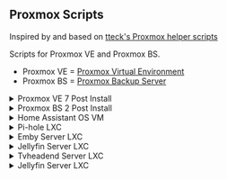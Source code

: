 ## Proxmox Scripts

Inspired by and based on [tteck's Proxmox helper scripts](https://github.com/tteck/Proxmox)

Scripts for Proxmox VE and Proxmox BS.

- Proxmox VE = [Proxmox Virtual Environment](https://proxmox.com/en/proxmox-ve)
- Proxmox BS = [Proxmox Backup Server](https://proxmox.com/en/proxmox-backup-server)

<details>
<summary markdown="span">Proxmox VE 7 Post Install</summary>

<h1 align="center" id="heading"> Proxmox VE 7 Post Install </h1>

This script will Disable the Enterprise Repo, Add & Enable the No-Subscription Repo and attempt the *No-Nag* fix. 
 
Run the following in the Proxmox Web Shell.

```
bash -c "$(wget -qLO - https://raw.githubusercontent.com/StevenSeifried/proxmox-scripts/main/pve7_post_install.sh)"
```

It's recommended to update Proxmox **after** running this script, **before** adding any VM/CT.

____________________________________________________________________________________________ 

</details>

<details>
<summary markdown="span">Proxmox BS 2 Post Install</summary>

<h1 align="center" id="heading"> Proxmox BS 2 Post Install </h1>

This script will Disable the Enterprise Repo and Add & Enable the No-Subscription Repo. 
 
Run the following in the Proxmox Web Shell.

```
bash -c "$(wget -qLO - https://raw.githubusercontent.com/StevenSeifried/proxmox-scripts/main/pbs2_post_install.sh)"
```

____________________________________________________________________________________________ 

</details>

<details>
<summary markdown="span">Home Assistant OS VM</summary> 
 
<h1 align="center" id="heading"> Home Assistant OS VM </h1>

To create a new Proxmox VM with the latest version of Home Assistant OS, run the following from Proxmox web shell

With 32GB Storage:
```
bash -c "$(wget -qLO - https://raw.githubusercontent.com/StevenSeifried/proxmox-scripts/main/haos_vm_32gb.sh)"
```

With 64GB Storage:
```
bash -c "$(wget -qLO - https://raw.githubusercontent.com/StevenSeifried/proxmox-scripts/main/haos_vm_64gb.sh)"
```

<h3 align="center" id="heading">Default Settings:  4GB RAM - 32GB or 64GB Storage - 2vCPU</h3>
 
After the script completes, If you're dissatisfied with the default settings, click on the VM, then on the **_Hardware_** tab and change the **_Memory_** and **_Processors_** settings to what you desire. Once all changes have been made, **_Start_** the VM.

**Home Assistant Interface - IP:8123**

____________________________________________________________________________________________ 
 
</details>

<details>
<summary markdown="span">Pi-hole LXC</summary>
 
<h1 align="center" id="heading"> Pi-hole LXC </h1>

To create a new Proxmox Pi-hole LXC, run the following in the Proxmox web shell.

```
bash -c "$(wget -qLO - https://raw.githubusercontent.com/StevenSeifried/proxmox-scripts/main/pihole_container.sh)"
```
<h3 align="center" id="heading">Default Settings:  512MiB RAM - 4GB Storage - 1vCPU</h3>
 
**Change Pi-hole password:**
 
Run from the LXC console

```
pihole -a -p
```

____________________________________________________________________________________________ 

</details>

<details>
<summary markdown="span">Emby Server LXC</summary>

<h1 align="center" id="heading"> Emby Server LXC </h1>

To create a new Emby Server LXC, run the following in the Proxmox web shell.

```
bash -c "$(wget -qLO - https://raw.githubusercontent.com/StevenSeifried/proxmox-scripts/main/emby_container.sh)"
```
<h3 align="center" id="heading">Default Settings:  2GB RAM - 8GB Storage - 2vCPU</h3>

After the script completes, If you're dissatisfied with the default settings, click on the LXC, then on the **_Resources_** tab and change the **_Memory_**, **_Cores_** and **_Root Disk_** (Resize disk) settings to what you desire. Changes are immediate.

**Emby Server Interface - IP:8096**

____________________________________________________________________________________________ 

</details>

<details>
<summary markdown="span">Jellyfin Server LXC</summary>
 
<h1 align="center" id="heading"> Jellyfin Server LXC </h1>

To create a new Jellyfin Server LXC, run the following in the Proxmox web shell.

```
bash -c "$(wget -qLO - https://raw.githubusercontent.com/StevenSeifried/proxmox-scripts/main/jellyfin_container.sh)"
```
<h3 align="center" id="heading">Default Settings:  2GB RAM - 8GB Storage - 2vCPU</h3>

After the script completes, If you're dissatisfied with the default settings, click on the LXC, then on the **_Resources_** tab and change the **_Memory_**, **_Cores_** and **_Root Disk_** (Resize disk) settings to what you desire. Changes are immediate.

**Jellyfin Server Interface - IP:8096**

____________________________________________________________________________________________ 

</details>

<details>
<summary markdown="span">Tvheadend Server LXC</summary>
 
<h1 align="center" id="heading"> Tvheadend Server LXC </h1>

To create a new Tvheadend Server LXC, run the following in the Proxmox web shell.

```
bash -c "$(wget -qLO - https://raw.githubusercontent.com/StevenSeifried/proxmox-scripts/main/tvheadend_container.sh)"
```
<h3 align="center" id="heading">Default Settings:  2GB RAM - 8GB Storage - 2vCPU</h3>

After the script completes, If you're dissatisfied with the default settings, click on the LXC, then on the **_Resources_** tab and change the **_Memory_**, **_Cores_** and **_Root Disk_** (Resize disk) settings to what you desire. Changes are immediate.

**You must setup Tvheadend in LXC console first**

Run from the LXC console and follow the instructions:

```
dpkg-reconfigure tvheadend
```

**Tvheadend Server Interface - IP:9981**

____________________________________________________________________________________________ 

</details>

<details>
<summary markdown="span">Jellyfin Server LXC</summary>

<h1 align="center" id="heading"> Jellyfin Server LXC </h1>

To create a new Jellyfin Server LXC, run the following in the Proxmox web shell.

```
bash -c "$(wget -qLO - https://raw.githubusercontent.com/StevenSeifried/proxmox-scripts/main/jdownloader2_container.sh)"
```
<h3 align="center" id="heading">Default Settings:  2GB RAM - 32GB Storage - 2vCPU</h3>

After the script completes, If you're dissatisfied with the default settings, click on the LXC, then on the **_Resources_** tab and change the **_Memory_**, **_Cores_** and **_Root Disk_** (Resize disk) settings to what you desire. Changes are immediate.

**You must setup jdownloader2 in LXC console first**

Run from the LXC console and follow the instructions:

```
sudo -u jdown2 java -jar /opt/jdown2/JDownloader.jar -norestart
```

____________________________________________________________________________________________

</details>
